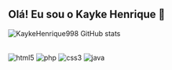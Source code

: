 ## Olá! Eu sou o Kayke Henrique 🧸
![KaykeHenrique998 GitHub stats](https://github-readme-stats.vercel.app/api?username=KaykeHenrique998&show_icons=true&theme=radical)

<div style="display:      inline_block"><br/>
    <img align="center" alt=html5 src=https://img.shields.io/badge/HTML5-E34F26?style=for-the-badge&logo=html5&logoColor=white >
    <img align="center" alt=php src=https://img.shields.io/badge/PHP-777BB4?style=for-the-badge&logo=php&logoColor=white>
    <img align="center" alt=css3 src=https://img.shields.io/badge/CSS3-1572B6?style=for-the-badge&logo=css3&logoColor=white>
    <img align="center" alt=java src=https://img.shields.io/badge/Java-ED8B00?style=for-the-badge&logo=openjdk&logoColor=white>
</div><br/>


